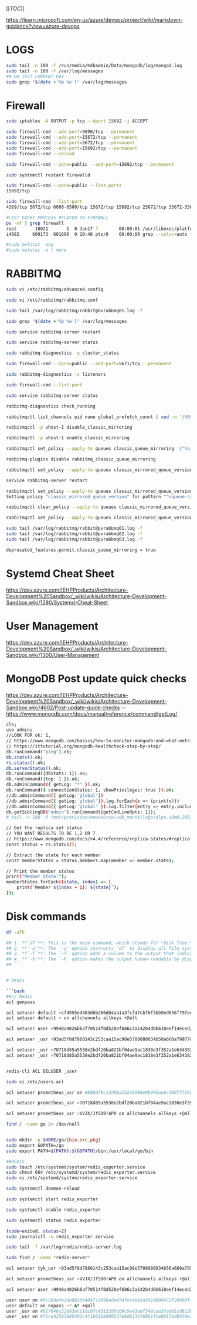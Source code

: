 [[_TOC_]]

https://learn.microsoft.com/en-us/azure/devops/project/wiki/markdown-guidance?view=azure-devops

# LOGS
``` bash
sudo tail -n 100 -f /run/media/mdbadmin/Data/mongodb/log/mongod.log
sudo tail -n 100 -f /var/log/messages
## OR JUST CURRENT DAY
sudo grep "$(date +'%b %e')" /var/log/messages
```

# Firewall

```bash
sudo iptables -A OUTPUT -p tcp --dport 15692 -j ACCEPT

sudo firewall-cmd --add-port=9090/tcp --permanent
sudo firewall-cmd --add-port=15672/tcp --permanent
sudo firewall-cmd --add-port=5672/tcp --permanent
sudo firewall-cmd --add-port=15692/tcp --permanent
sudo firewall-cmd --reload

sudo firewall-cmd --zone=public --add-port=15692/tcp --permanent

sudo systemctl restart firewalld

sudo firewall-cmd --zone=public --list-ports
15692/tcp

sudo firewall-cmd --list-port
4369/tcp 5672/tcp 6000-6500/tcp 15672/tcp 15692/tcp 25672/tcp 35672-35682/tcp 161/udp

#LIST EVERY PROCESS RELATED TO FIREWALL
ps -ef | grep firewall
root       18021       1  0 Jan17 ?        00:00:01 /usr/libexec/platform-python -s /usr/sbin/firewalld --nofork --nopid
i4682     609173  601696  0 10:48 pts/0    00:00:00 grep --color=auto firewall

#sudo netstat -anp
#sudo netstat -a | more
```

# RABBITMQ
```bash
sudo vi /etc/rabbitmq/advanced.config

sudo vi /etc/rabbitmq/rabbitmq.conf

sudo tail /var/log/rabbitmq/rabbit@dvrabbmq01.log -f

sudo grep "$(date +'%b %e')" /var/log/messages

sudo service rabbitmq-server restart

sudo service rabbitmq-server status

sudo rabbitmq-diagnostics -q cluster_status

sudo firewall-cmd --zone=public --add-port=5671/tcp --permanent

sudo rabbitmq-diagnostics -s listeners

sudo firewall-cmd --list-port

sudo service rabbitmq-server status

rabbitmq-diagnostics check_running

rabbitmqctl list_channels pid name global_prefetch_count | sed -n '/t0$/!p'

rabbitmqctl -p vhost-1 disable_classic_mirroring

rabbitmqctl -p vhost-1 enable_classic_mirroring

rabbitmqctl set_policy --apply-to queues classic_queue_mirroring '{"ha-mode":"all"}'

rabbitmq-plugins disable rabbitmq_classic_queue_mirroring

rabbitmqctl set_policy --apply-to queues classic_mirrored_queue_version "^<queue-name>$" '{"ha-mode":"exactly","ha-params":1}'

service rabbitmq-server restart

rabbitmqctl set_policy --apply-to queues classic_mirrored_queue_version "^<queue-name>$" '{"ha-mode":"exactly","ha-params":1}'
Setting policy "classic_mirrored_queue_version" for pattern "^<queue-name>$" to "{"ha-mode":"exactly","ha-params":1}" with priority "0" for vhost "/" ...

rabbitmqctl clear_policy --apply-to queues classic_mirrored_queue_version

rabbitmqctl set_policy --apply-to queues classic_mirrored_queue_version "^<queue-name>$" '{"ha-mode":"all"}'

sudo tail /var/log/rabbitmq/rabbit@pvrabbmq01.log -f
sudo tail /var/log/rabbitmq/rabbit@pvrabbmq02.log -f
sudo tail /var/log/rabbitmq/rabbit@pvrabbmq03.log -f

deprecated_features.permit.classic_queue_mirroring = true
```
# Systemd Cheat Sheet
https://dev.azure.com/IEHPProducts/Architecture-Development%20Sandbox/_wiki/wikis/Architecture-Development-Sandbox.wiki/1290/Systemd-Cheat-Sheet

# User Management
https://dev.azure.com/IEHPProducts/Architecture-Development%20Sandbox/_wiki/wikis/Architecture-Development-Sandbox.wiki/1300/User-Management


# MongoDB Post update quick checks
https://dev.azure.com/IEHPProducts/Architecture-Development%20Sandbox/_wiki/wikis/Architecture-Development-Sandbox.wiki/4602/Post-update-quick-checks
--https://www.mongodb.com/docs/manual/reference/command/getLog/

```bash
cls;
use admin;
//LOOK FOR ok: 1,
// https://www.mongodb.com/basics/how-to-monitor-mongodb-and-what-metrics-to-monitor
// https://ittutorial.org/mongodb-healthcheck-step-by-step/
db.runCommand("ping").ok;
db.stats().ok;
rs.status().ok;
db.serverStatus().ok;
db.runCommand({dbStats: 1}).ok;
db.runCommand({top: 1 }).ok;
db.adminCommand({ getLog: "*" }).ok;
db.runCommand({ connectionStatus: 1, showPrivileges: true }).ok;
//db.adminCommand({ getLog:'global'})
//db.adminCommand({ getLog:'global'}).log.forEach(x => {print(x)})
//db.adminCommand({ getLog:'global' }).log.filter(entry => entry.includes('NETWORK')).forEach(entry => print(entry));
db.getSiblingDB("admin").runCommand({getCmdLineOpts: 1});
# tail -n 100 -f /mnt/provision/newsource/vdb_mount/logs/dlpx.s0m0.28510.mongod.log

// Get the replica set status
// YOU WANT RESULTS TO BE 1,2 OR 7
// https://www.mongodb.com/docs/v4.4/reference/replica-states/#replica-set-member-states
const status = rs.status();

// Extract the state for each member
const memberStates = status.members.map(member => member.state);

// Print the member states
print("Member State:");
memberStates.forEach((state, index) => {
    print(`Member ${index + 1}: ${state}`);
});
```

# Disk commands
```bash
df -aTh

## 1. **`df`**: This is the main command, which stands for "disk free." It retrieves information about file system disk space usage.
## 2. **`-a`**: The `-a` option instructs `df` to display all file systems, including those with zero block sizes. Essentially, it shows information for all mounted file systems, even if they are empty or not in use.
## 3. **`-T`**: The `-T` option adds a column to the output that indicates the file system type (e.g., ext4, nfs, tmpfs, etc.). It helps you identify the type of each mounted file system.
## 4. **`-h`**: The `-h` option makes the output human-readable by displaying sizes in a more understandable format (e.g., KB, MB, GB) rather than raw bytes.
## ```


# Redis

```bash
##// Redis
acl genpass

acl setuser default >cf4955ed403d6b266d84aa1a3fcf47cbf6f3bb9ed056f797eea64c0f02e769f7 on sanitize-payload allchannels allkeys +@all
acl setuser default > on allchannels allkeys +@all

acl setuser user >9948a4026b6af70514f0d520ef686c3a142b4d0b618eef14eced2508dcc0f204 on allchannels allkeys +@all

acl setuser _usr >93ad5f8d7860143c253caa15ac98e5708080034b50a660a79977d77ae1be180d on allchannels allkeys +@all

acl setuser _usr >70718d85a5538e2bdf20ba821bf04ae9ac1838e3f352a1e634382fee7a209a15 ~* +get
acl setuser _usr >70718d85a5538e2bdf20ba821bf04ae9ac1838e3f352a1e634382fee7a209a15 on allchannels allkeys +@all


redis-cli ACL DELUSER _user

sudo vi /etc/users.acl

acl setuser prometheus_usr on #b88df0c13d08a252a5988e0b995ae6cd807f7190f102da89655bc559777e1707 ~* &* -@all +get

acl setuser prometheus_usr >70718d85a5538e2bdf20ba821bf04ae9ac1838e3f352a1e634382fee7a209a15 on allchannels allkeys +@all

acl setuser prometheus_usr >VVJX/JfSD0!AP0 on allchannels allkeys +@all

find / -name go 2> /dev/null


sudo mkdir -p $HOME/go/{bin,src,pkg}
sudo export GOPATH=/go
sudo export PATH=${PATH}:${GOPATH}/bin:/usr/local/go/bin

##REDIS
sudo touch /etc/systemd/system/redis_exporter.service
sudo chmod 664 /etc/systemd/system/redis_exporter.service
sudo vi /etc/systemd/system/redis_exporter.service

sudo systemctl daemon-reload

sudo systemctl start redis_exporter

sudo systemctl enable redis_exporter

sudo systemctl status redis_exporter

(code=exited, status=2)
sudo journalctl -u redis_exporter.service

sudo tail -f /var/log/redis/redis-server.log

sudo find / -name *redis-server*

acl setuser tyk_usr >93ad5f8d7860143c253caa15ac98e5708080034b50a660a79977d77ae1be180d on allchannels allkeys +@all

acl setuser prometheus_usr >VVJX/JfSD0!AP0 on allchannels allkeys +@all

acl setuser user >9948a4026b6af70514f0d520ef686c3a142b4d0b618eef14eced2508dcc0f204 on allchannels allkeys +@all

user user on #9c5bdefe3ab8b10948471dd96ada474fec46a5a501d000472f20960f7a4f486a ~* &* +@all
user default on nopass ~* &* +@all
user _usr on #927646c22893ecc1dc07c45132d9dd9c9a43adf248caa3fad01cd613bbf49526 ~* &* +@all
user _usr on #f1ced2595880302c4f1b62b8880537d8d6134768b1fce8d17ad8450e375c01cc ~* &* +@all

```